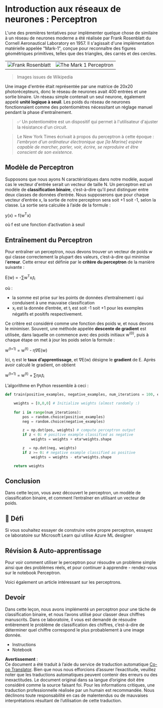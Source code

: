 <!--
CO_OP_TRANSLATOR_METADATA:
{
  "original_hash": "59021c5f419d3feda19075910a74280a",
  "translation_date": "2025-07-09T16:53:18+00:00",
  "source_file": "15-rag-and-vector-databases/data/perceptron.md",
  "language_code": "fr"
}
-->
# Introduction aux réseaux de neurones : Perceptron

L'une des premières tentatives pour implémenter quelque chose de similaire à un réseau de neurones moderne a été réalisée par Frank Rosenblatt du Cornell Aeronautical Laboratory en 1957. Il s'agissait d'une implémentation matérielle appelée "Mark-1", conçue pour reconnaître des figures géométriques primitives, telles que des triangles, des carrés et des cercles.

|      |      |
|--------------|-----------|
|<img src='images/Rosenblatt-wikipedia.jpg' alt='Frank Rosenblatt'/> | <img src='images/Mark_I_perceptron_wikipedia.jpg' alt='The Mark 1 Perceptron' />|

> Images issues de Wikipedia

Une image d'entrée était représentée par une matrice de 20x20 photorécepteurs, donc le réseau de neurones avait 400 entrées et une sortie binaire. Un réseau simple contenait un seul neurone, également appelé **unité logique à seuil**. Les poids du réseau de neurones fonctionnaient comme des potentiomètres nécessitant un réglage manuel pendant la phase d'entraînement.

> ✅ Un potentiomètre est un dispositif qui permet à l'utilisateur d'ajuster la résistance d'un circuit.

> Le New York Times écrivait à propos du perceptron à cette époque : *l'embryon d'un ordinateur électronique que [la Marine] espère capable de marcher, parler, voir, écrire, se reproduire et être conscient de son existence.*

## Modèle de Perceptron

Supposons que nous ayons N caractéristiques dans notre modèle, auquel cas le vecteur d'entrée serait un vecteur de taille N. Un perceptron est un modèle de **classification binaire**, c’est-à-dire qu’il peut distinguer entre deux classes de données d’entrée. Nous supposerons que pour chaque vecteur d’entrée x, la sortie de notre perceptron sera soit +1 soit -1, selon la classe. La sortie sera calculée à l’aide de la formule :

y(x) = f(w<sup>T</sup>x)

où f est une fonction d’activation à seuil

## Entraînement du Perceptron

Pour entraîner un perceptron, nous devons trouver un vecteur de poids w qui classe correctement la plupart des valeurs, c’est-à-dire qui minimise l’**erreur**. Cette erreur est définie par le **critère du perceptron** de la manière suivante :

E(w) = -∑w<sup>T</sup>x<sub>i</sub>t<sub>i</sub>

où :

* la somme est prise sur les points de données d’entraînement i qui conduisent à une mauvaise classification
* x<sub>i</sub> est la donnée d’entrée, et t<sub>i</sub> est soit -1 soit +1 pour les exemples négatifs et positifs respectivement.

Ce critère est considéré comme une fonction des poids w, et nous devons le minimiser. Souvent, une méthode appelée **descente de gradient** est utilisée, dans laquelle on commence avec des poids initiaux w<sup>(0)</sup>, puis à chaque étape on met à jour les poids selon la formule :

w<sup>(t+1)</sup> = w<sup>(t)</sup> - η∇E(w)

Ici, η est le **taux d’apprentissage**, et ∇E(w) désigne le **gradient** de E. Après avoir calculé le gradient, on obtient

w<sup>(t+1)</sup> = w<sup>(t)</sup> + ∑ηx<sub>i</sub>t<sub>i</sub>

L’algorithme en Python ressemble à ceci :

```python
def train(positive_examples, negative_examples, num_iterations = 100, eta = 1):

    weights = [0,0,0] # Initialize weights (almost randomly :)
        
    for i in range(num_iterations):
        pos = random.choice(positive_examples)
        neg = random.choice(negative_examples)

        z = np.dot(pos, weights) # compute perceptron output
        if z < 0: # positive example classified as negative
            weights = weights + eta*weights.shape

        z  = np.dot(neg, weights)
        if z >= 0: # negative example classified as positive
            weights = weights - eta*weights.shape

    return weights
```

## Conclusion

Dans cette leçon, vous avez découvert le perceptron, un modèle de classification binaire, et comment l’entraîner en utilisant un vecteur de poids.

## 🚀 Défi

Si vous souhaitez essayer de construire votre propre perceptron, essayez ce laboratoire sur Microsoft Learn qui utilise Azure ML designer


## Révision & Auto-apprentissage

Pour voir comment utiliser le perceptron pour résoudre un problème simple ainsi que des problèmes réels, et pour continuer à apprendre - rendez-vous sur le notebook Perceptron.

Voici également un article intéressant sur les perceptrons.

## Devoir

Dans cette leçon, nous avons implémenté un perceptron pour une tâche de classification binaire, et nous l’avons utilisé pour classer deux chiffres manuscrits. Dans ce laboratoire, il vous est demandé de résoudre entièrement le problème de classification des chiffres, c’est-à-dire de déterminer quel chiffre correspond le plus probablement à une image donnée.

* Instructions
* Notebook

**Avertissement** :  
Ce document a été traduit à l’aide du service de traduction automatique [Co-op Translator](https://github.com/Azure/co-op-translator). Bien que nous nous efforcions d’assurer l’exactitude, veuillez noter que les traductions automatiques peuvent contenir des erreurs ou des inexactitudes. Le document original dans sa langue d’origine doit être considéré comme la source faisant foi. Pour les informations critiques, une traduction professionnelle réalisée par un humain est recommandée. Nous déclinons toute responsabilité en cas de malentendus ou de mauvaises interprétations résultant de l’utilisation de cette traduction.
